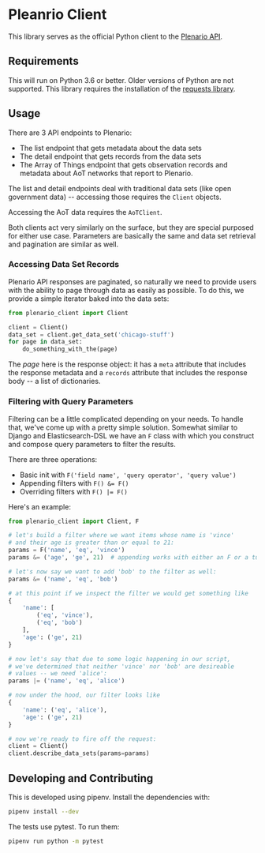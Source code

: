 # Pleanrio Client

This library serves as the official Python client to the [Plenario API](https://plenario.docs.apiary.io/#).

## Requirements

This will run on Python 3.6 or better. Older versions of Python are not supported. This
library requires the installation of the [requests library](http://docs.python-requests.org/en/master/).

## Usage

There are 3 API endpoints to Plenario:

- The list endpoint that gets metadata about the data sets
- The detail endpoint that gets records from the data sets
- The Array of Things endpoint that gets observation records and metadata about AoT networks that
  report to Plenario.

The list and detail endpoints deal with traditional data sets (like open government data) --
accessing those requires the `Client` objects.

Accessing the AoT data requires the `AoTClient`.

Both clients act very similarly on the surface, but they are special purposed for either
use case. Parameters are basically the same and data set retrieval and pagination are similar
as well.

### Accessing Data Set Records

Plenario API responses are paginated, so naturally we need to provide users with the
ability to page through data as easily as possible. To do this, we provide a simple
iterator baked into the data sets:

```python
from plenario_client import Client

client = Client()
data_set = client.get_data_set('chicago-stuff')
for page in data_set:
    do_something_with_the(page)
```

The _page_ here is the response object: it has a `meta` attribute that includes the response
metadata and a `records` attribute that includes the response body -- a list of dictionaries.

### Filtering with Query Parameters

Filtering can be a little complicated depending on your needs. To handle that, we've come up
with a pretty simple solution. Somewhat similar to Django and Elasticsearch-DSL we have an
`F` class with which you construct and compose query parameters to filter the results.

There are three operations:

- Basic init with `F('field name', 'query operator', 'query value')`
- Appending filters with `F() &= F()`
- Overriding filters with `F() |= F()`

Here's an example:

```python
from plenario_client import Client, F

# let's build a filter where we want items whose name is 'vince'
# and their age is greater than or equal to 21:
params = F('name', 'eq', 'vince')
params &= ('age', 'ge', 21)  # appending works with either an F or a tuple

# let's now say we want to add 'bob' to the filter as well:
params &= ('name', 'eq', 'bob')

# at this point if we inspect the filter we would get something like
{
    'name': [
        ('eq', 'vince'),
        ('eq', 'bob')
    ],
    'age': ('ge', 21)
}

# now let's say that due to some logic happening in our script,
# we've determined that neither 'vince' nor 'bob' are desireable
# values -- we need 'alice':
params |= ('name', 'eq', 'alice')

# now under the hood, our filter looks like
{
    'name': ('eq', 'alice'),
    'age': ('ge', 21)
}

# now we're ready to fire off the request:
client = Client()
client.describe_data_sets(params=params)
```

## Developing and Contributing

This is developed using pipenv. Install the dependencies with:

```bash
pipenv install --dev
```

The tests use pytest. To run them:

```bash
pipenv run python -m pytest
```
